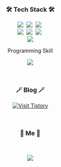 
<h3 align="center">🛠 Tech Stack 🛠</h3>


 
<p align="center">
  <img src="https://img.shields.io/badge/Python-3766AB?style=flat-square&logo=Python&logoColor=white"/></a>&nbsp 
  <img src="https://img.shields.io/badge/FastAPI-319285?style=flat-square&logo=FastAPI&logoColor=white"/></a>&nbsp
  <img src="https://img.shields.io/badge/Django-195943?style=flat-square&logo=Django&logoColor=white"/></a>&nbsp
  <br>
  <img src="https://img.shields.io/badge/PostgreSQL-4169E1?style=flat-square&logo=PostgreSQL&logoColor=white"/></a>&nbsp
  <img src="https://img.shields.io/badge/MySQL-4479A1?style=flat-square&logo=MySQL&logoColor=white"/></a>&nbsp
  <img src="https://img.shields.io/badge/MongoDB-47A248?style=flat-square&logo=MongoDB&logoColor=white"/></a>&nbsp
  <br>
  <img src="https://img.shields.io/badge/Docker-2496ED?style=flat-square&logo=Docker&logoColor=white"/>
</p>

<p align="center"> Programming Skill </p>
<p align="center">
<img src="http://mazassumnida.wtf/api/v2/generate_badge?boj=sungchan254" />
</p>

<br>

<h3 align="center">🪄 Blog 🪄</h3>



<p align="center">
  <a href="https://du-sungchan-24k.tistory.com/">
    <img src="https://github-readme-tistory-card.vercel.app/api/badge?name=sungchan%20%20Tistory&theme=blue" alt="Visit Tistory">
  </a>
</p>

  
<br>


<h3 align="center"> 🐣 Me 🐣 </h3>
<p align="center">
  <!--
  <a href="https://velog.io/@woo0_hooo"><img src="https://img.shields.io/badge/Tech%20Blog-11B48A?style=flat-square&logo=Vimeo&logoColor=white&link=https://velog.io/@woo0_hooo"/></a>&nbsp
  <a href="https://www.instagram.com/woo0_hooo/"><img src="https://img.shields.io/badge/Instagram-E4405F?style=flat-square&logo=Instagram&logoColor=white&link=https://www.instagram.com/woo0_hooo/"/></a>&nbsp
  <a href="mailto:viliketh1s98@naver.com"><img src="https://img.shields.io/badge/Gmail-d14836?style=flat-square&logo=Gmail&logoColor=white&link=viliketh1s98@naver.com"/></a>
  -->
</p>
<br>

<p align="center">
  <a href="https://hits.seeyoufarm.com"><img src="https://hits.seeyoufarm.com/api/count/incr/badge.svg?url=https%3A%2F%2Fgithub.com%2Fsungchan1%2Fhit-counter&count_bg=%234169E1&title_bg=%23555555&icon=&icon_color=%234169E1&title=hits&edge_flat=false"/></a>
</p>

